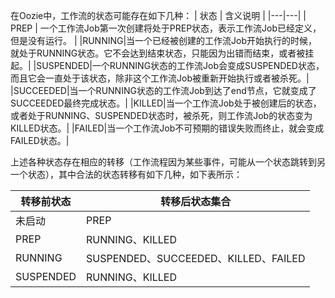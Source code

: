 
在Oozie中，工作流的状态可能存在如下几种：
| 状态  | 含义说明  |
|---|---|
|  PREP |  一个工作流Job第一次创建将处于PREP状态，表示工作流Job已经定义，但是没有运行。 |
|RUNNING|当一个已经被创建的工作流Job开始执行的时候，就处于RUNNING状态。它不会达到结束状态，只能因为出错而结束，或者被挂起。|
|SUSPENDED|一个RUNNING状态的工作流Job会变成SUSPENDED状态，而且它会一直处于该状态，除非这个工作流Job被重新开始执行或者被杀死。|
|SUCCEEDED|当一个RUNNING状态的工作流Job到达了end节点，它就变成了SUCCEEDED最终完成状态。|
|KILLED|当一个工作流Job处于被创建后的状态，或者处于RUNNING、SUSPENDED状态时，被杀死，则工作流Job的状态变为KILLED状态。|
|FAILED|当一个工作流Job不可预期的错误失败而终止，就会变成FAILED状态。|


上述各种状态存在相应的转移（工作流程因为某些事件，可能从一个状态跳转到另一个状态），其中合法的状态转移有如下几种，如下表所示：

| 转移前状态  |  转移后状态集合 |
|---|---|
| 未启动  |  PREP |
|PREP|RUNNING、KILLED|
|RUNNING|SUSPENDED、SUCCEEDED、KILLED、FAILED|
|SUSPENDED|RUNNING、KILLED|
